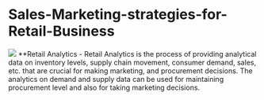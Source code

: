 # Sales-Marketing-strategies-for-Retail-Business
![](https://github.com/pavano1760/Sales-Marketing-strategies-for-Retail-Business/blob/master/retail_symbol.PNG) 
**Retail Analytics - Retail Analytics is the process of providing analytical data on inventory levels, supply chain movement, consumer demand, sales, etc. that are crucial for making marketing, and procurement decisions. The analytics on demand and supply data can be used for maintaining procurement level and also for taking marketing decisions. 
